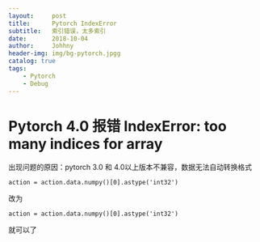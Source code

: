 ```yaml
---
layout:     post
title:      Pytorch IndexError
subtitle:   索引错误，太多索引
date:       2018-10-04
author:     Johhny
header-img: img/bg-pytorch.jpgg
catalog: true
tags:
    - Pytorch
    - Debug
---
```



# Pytorch 4.0 报错 IndexError: too many indices for array

出现问题的原因：pytorch 3.0 和 4.0以上版本不兼容，数据无法自动转换格式

```
action = action.data.numpy()[0].astype('int32')
```

改为
```
action = action.data.numpy()[0].astype('int32')
```

就可以了

